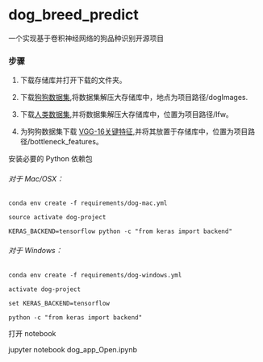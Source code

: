 # dog_breed_predict
一个实现基于卷积神经网络的狗品种识别开源项目




### 步骤
1. 下载存储库并打开下载的文件夹。

2. 下载[狗狗数据集](https://s3.cn-north-1.amazonaws.com.cn/static-documents/nd101/v4-dataset/dogImages.zip),将数据集解压大存储库中，地点为项目路径/dogImages.

3. 下载[人类数据集](https://s3.cn-north-1.amazonaws.com.cn/static-documents/nd101/v4-dataset/lfw.zip),并将数据集解压大存储库中，位置为项目路径/lfw。

4. 为狗狗数据集下载 [VGG-16关键特征](https://s3.cn-north-1.amazonaws.com.cn/static-documents/nd101/v4-dataset/DogVGG16Data.npz),并将其放置于存储库中，位置为项目路径/bottleneck_features。

安装必要的 Python 依赖包

###### 对于 Mac/OSX：

`conda env create -f requirements/dog-mac.yml`

`source activate dog-project`

`KERAS_BACKEND=tensorflow python -c "from keras import backend"`

###### 对于 Windows：

`conda env create -f requirements/dog-windows.yml`

`activate dog-project`

`set KERAS_BACKEND=tensorflow`

`python -c "from keras import backend"`

打开 notebook

jupyter notebook dog_app_Open.ipynb
